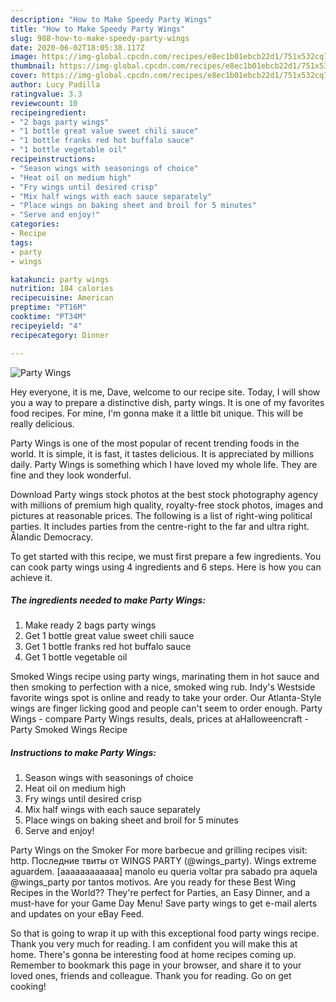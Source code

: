 ```yaml
---
description: "How to Make Speedy Party Wings"
title: "How to Make Speedy Party Wings"
slug: 988-how-to-make-speedy-party-wings
date: 2020-06-02T18:05:38.117Z
image: https://img-global.cpcdn.com/recipes/e8ec1b01ebcb22d1/751x532cq70/party-wings-recipe-main-photo.jpg
thumbnail: https://img-global.cpcdn.com/recipes/e8ec1b01ebcb22d1/751x532cq70/party-wings-recipe-main-photo.jpg
cover: https://img-global.cpcdn.com/recipes/e8ec1b01ebcb22d1/751x532cq70/party-wings-recipe-main-photo.jpg
author: Lucy Padilla
ratingvalue: 3.3
reviewcount: 10
recipeingredient:
- "2 bags party wings"
- "1 bottle great value sweet chili sauce"
- "1 bottle franks red hot buffalo sauce"
- "1 bottle vegetable oil"
recipeinstructions:
- "Season wings with seasonings of choice"
- "Heat oil on medium high"
- "Fry wings until desired crisp"
- "Mix half wings with each sauce separately"
- "Place wings on baking sheet and broil for 5 minutes"
- "Serve and enjoy!"
categories:
- Recipe
tags:
- party
- wings

katakunci: party wings 
nutrition: 184 calories
recipecuisine: American
preptime: "PT16M"
cooktime: "PT34M"
recipeyield: "4"
recipecategory: Dinner

---
```



![Party Wings](https://img-global.cpcdn.com/recipes/e8ec1b01ebcb22d1/751x532cq70/party-wings-recipe-main-photo.jpg)

Hey everyone, it is me, Dave, welcome to our recipe site. Today, I will show you a way to prepare a distinctive dish, party wings. It is one of my favorites food recipes. For mine, I'm gonna make it a little bit unique. This will be really delicious.

Party Wings is one of the most popular of recent trending foods in the world. It is simple, it is fast, it tastes delicious. It is appreciated by millions daily. Party Wings is something which I have loved my whole life. They are fine and they look wonderful.

Download Party wings stock photos at the best stock photography agency with millions of premium high quality, royalty-free stock photos, images and pictures at reasonable prices. The following is a list of right-wing political parties. It includes parties from the centre-right to the far and ultra right. Ålandic Democracy.


To get started with this recipe, we must first prepare a few ingredients. You can cook party wings using 4 ingredients and 6 steps. Here is how you can achieve it.

<!--inarticleads1-->

##### The ingredients needed to make Party Wings:

1. Make ready 2 bags party wings
1. Get 1 bottle great value sweet chili sauce
1. Get 1 bottle franks red hot buffalo sauce
1. Get 1 bottle vegetable oil


Smoked Wings recipe using party wings, marinating them in hot sauce and then smoking to perfection with a nice, smoked wing rub. Indy&#39;s Westside favorite wings spot is online and ready to take your order. Our Atlanta-Style wings are finger licking good and people can&#39;t seem to order enough. Party Wings - compare Party Wings results, deals, prices at aHalloweencraft - Party Smoked Wings Recipe 

<!--inarticleads2-->

##### Instructions to make Party Wings:

1. Season wings with seasonings of choice
1. Heat oil on medium high
1. Fry wings until desired crisp
1. Mix half wings with each sauce separately
1. Place wings on baking sheet and broil for 5 minutes
1. Serve and enjoy!


Party Wings on the Smoker For more barbecue and grilling recipes visit: http. Последние твиты от WINGS PARTY (@wings_party). Wings extreme aguardem. [aaaaaaaaaaaa] manolo eu queria voltar pra sabado pra aquela @wings_party por tantos motivos. Are you ready for these Best Wing Recipes in the World?? They&#39;re perfect for Parties, an Easy Dinner, and a must-have for your Game Day Menu! Save party wings to get e-mail alerts and updates on your eBay Feed. 

So that is going to wrap it up with this exceptional food party wings recipe. Thank you very much for reading. I am confident you will make this at home. There's gonna be interesting food at home recipes coming up. Remember to bookmark this page in your browser, and share it to your loved ones, friends and colleague. Thank you for reading. Go on get cooking!
